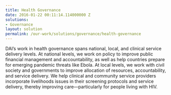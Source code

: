 ```yaml
---
title: Health Governance
date: 2016-01-22 00:11:14.114000000 Z
solutions:
- Governance
layout: solution
permalink: /our-work/solutions/governance/health-governance
---
```


DAI’s work in health governance spans national, local, and clinical service delivery levels. At national levels, we work on policy to improve public financial management and accountability, as well as help countries prepare for emerging pandemic threats like Ebola. At local levels, we work with civil society and governments to improve allocation of resources, accountability, and service delivery. We help clinical and community service providers incorporate livelihoods issues in their screening protocols and service delivery, thereby improving care—particularly for people living with HIV.
